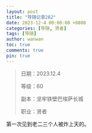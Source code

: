 ```yaml
---
layout: post
title: "导随记录282"
date: 2023-12-4 00:00:00 +0800
categories: [导随, 贤者]
tags: [导随]
author: wanwan
toc: true
comments: true
pin: true
---
```

> 日期：2023.12.4
>
> 等级：60
>
> 副本：坚牢铁壁巴埃萨长城
>
> 职业：贤者

第一次见到老二三个人被炸上天的。